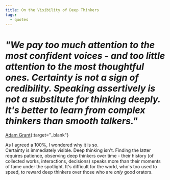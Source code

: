 ```yaml
---
title: On the Visibility of Deep Thinkers
tags:
  - quotes
---
```

<h1><i>"We pay too much attention to the most confident voices - and too little attention to the most thoughtful ones.  
Certainty is not a sign of credibility. Speaking assertively is not a substitute for thinking deeply.  
It's better to learn from complex thinkers than smooth talkers."</i></h1> 

[Adam Grant](https://www.instagram.com/p/C-77dqlpeyU/?igsh=Z3FzdTBuczljaGpi){:target="_blank"}

As I agreed a 100%, I wondered why it is so.  
Certainty is immediately visible. Deep thinking isn't. Finding the latter requires patience, observing deep thinkers over time - their history (of collected works, interactions, decisions) speaks more than their moments of fame under the spotlight. It's difficult for the world, who's too used to speed, to reward deep thinkers over those who are *only* good orators.

<!-- image: 
  path: /images/quote-adamgrant.png
  thumbnail: /images/quote-adamgrant.png
  caption: "Source: [Adam Grant](https://www.instagram.com/p/C-77dqlpeyU/?igsh=Z3FzdTBuczljaGpi){:target="_blank"}" -->

<!-- ![](/images/quote-adamgrant-smaller.png)

By [Adam Grant](https://www.instagram.com/p/C-77dqlpeyU/?igsh=Z3FzdTBuczljaGpi){:target="_blank"} -->